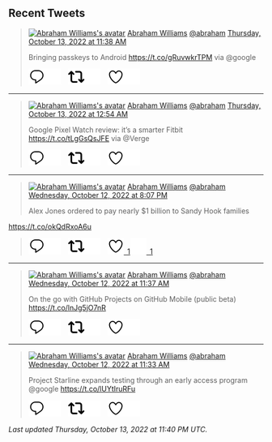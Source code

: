 ## Recent Tweets

> [![Abraham Williams's avatar](https://pbs.twimg.com/profile_images/897079141719195648/_mvh-QJH_mini.jpg)](https://twitter.com/abraham) [Abraham Williams](https://twitter.com/abraham) [@abraham](https://twitter.com/abraham) [Thursday, October 13, 2022 at 11:38 AM](https://twitter.com/abraham/status/1580523296503668736)
>
> Bringing passkeys to Android  https://t.co/gRuvwkrTPM via @google
>
> [![Reply](./images/reply_light.svg#gh-light-mode-only "Reply")](https://twitter.com/intent/tweet?in_reply_to=1580523296503668736#gh-light-mode-only)[![Reply](./images/reply.svg#gh-dark-mode-only "Reply")](https://twitter.com/intent/tweet?in_reply_to=1580523296503668736#gh-dark-mode-only)&emsp;[![Retweet](./images/retweet_light.svg#gh-light-mode-only "Retweet")](https://twitter.com/intent/retweet?tweet_id=1580523296503668736#gh-light-mode-only)[![Retweet](./images/retweet.svg#gh-dark-mode-only "Retweet")](https://twitter.com/intent/retweet?tweet_id=1580523296503668736#gh-dark-mode-only)&emsp;[![Like](./images/like_light.svg#gh-light-mode-only "Like")](https://twitter.com/intent/favorite?tweet_id=1580523296503668736#gh-light-mode-only)[![Like](./images/like.svg#gh-dark-mode-only "Like")](https://twitter.com/intent/favorite?tweet_id=1580523296503668736#gh-dark-mode-only)


---

> [![Abraham Williams's avatar](https://pbs.twimg.com/profile_images/897079141719195648/_mvh-QJH_mini.jpg)](https://twitter.com/abraham) [Abraham Williams](https://twitter.com/abraham) [@abraham](https://twitter.com/abraham) [Thursday, October 13, 2022 at 12:54 AM](https://twitter.com/abraham/status/1580361200730517505)
>
> Google Pixel Watch review: it’s a smarter Fitbit https://t.co/tLgGsQsJFE via @Verge
>
> [![Reply](./images/reply_light.svg#gh-light-mode-only "Reply")](https://twitter.com/intent/tweet?in_reply_to=1580361200730517505#gh-light-mode-only)[![Reply](./images/reply.svg#gh-dark-mode-only "Reply")](https://twitter.com/intent/tweet?in_reply_to=1580361200730517505#gh-dark-mode-only)&emsp;[![Retweet](./images/retweet_light.svg#gh-light-mode-only "Retweet")](https://twitter.com/intent/retweet?tweet_id=1580361200730517505#gh-light-mode-only)[![Retweet](./images/retweet.svg#gh-dark-mode-only "Retweet")](https://twitter.com/intent/retweet?tweet_id=1580361200730517505#gh-dark-mode-only)&emsp;[![Like](./images/like_light.svg#gh-light-mode-only "Like")](https://twitter.com/intent/favorite?tweet_id=1580361200730517505#gh-light-mode-only)[![Like](./images/like.svg#gh-dark-mode-only "Like")](https://twitter.com/intent/favorite?tweet_id=1580361200730517505#gh-dark-mode-only)


---

> [![Abraham Williams's avatar](https://pbs.twimg.com/profile_images/897079141719195648/_mvh-QJH_mini.jpg)](https://twitter.com/abraham) [Abraham Williams](https://twitter.com/abraham) [@abraham](https://twitter.com/abraham) [Wednesday, October 12, 2022 at 8:07 PM](https://twitter.com/abraham/status/1580289175768924161)
>
> Alex Jones ordered to pay nearly $1 billion to Sandy Hook families

https://t.co/okQdRxoA6u
>
> [![Reply](./images/reply_light.svg#gh-light-mode-only "Reply")](https://twitter.com/intent/tweet?in_reply_to=1580289175768924161#gh-light-mode-only)[![Reply](./images/reply.svg#gh-dark-mode-only "Reply")](https://twitter.com/intent/tweet?in_reply_to=1580289175768924161#gh-dark-mode-only)&emsp;[![Retweet](./images/retweet_light.svg#gh-light-mode-only "Retweet")](https://twitter.com/intent/retweet?tweet_id=1580289175768924161#gh-light-mode-only)[![Retweet](./images/retweet.svg#gh-dark-mode-only "Retweet")](https://twitter.com/intent/retweet?tweet_id=1580289175768924161#gh-dark-mode-only)&emsp;[![Like](./images/like_light.svg#gh-light-mode-only "Like")&ensp;1](https://twitter.com/intent/favorite?tweet_id=1580289175768924161#gh-light-mode-only)[![Like](./images/like.svg#gh-dark-mode-only "Like")&ensp;1](https://twitter.com/intent/favorite?tweet_id=1580289175768924161#gh-dark-mode-only)


---

> [![Abraham Williams's avatar](https://pbs.twimg.com/profile_images/897079141719195648/_mvh-QJH_mini.jpg)](https://twitter.com/abraham) [Abraham Williams](https://twitter.com/abraham) [@abraham](https://twitter.com/abraham) [Wednesday, October 12, 2022 at 11:37 AM](https://twitter.com/abraham/status/1580160848521142272)
>
> On the go with GitHub Projects on GitHub Mobile (public beta) https://t.co/lnJg5jO7nR
>
> [![Reply](./images/reply_light.svg#gh-light-mode-only "Reply")](https://twitter.com/intent/tweet?in_reply_to=1580160848521142272#gh-light-mode-only)[![Reply](./images/reply.svg#gh-dark-mode-only "Reply")](https://twitter.com/intent/tweet?in_reply_to=1580160848521142272#gh-dark-mode-only)&emsp;[![Retweet](./images/retweet_light.svg#gh-light-mode-only "Retweet")](https://twitter.com/intent/retweet?tweet_id=1580160848521142272#gh-light-mode-only)[![Retweet](./images/retweet.svg#gh-dark-mode-only "Retweet")](https://twitter.com/intent/retweet?tweet_id=1580160848521142272#gh-dark-mode-only)&emsp;[![Like](./images/like_light.svg#gh-light-mode-only "Like")](https://twitter.com/intent/favorite?tweet_id=1580160848521142272#gh-light-mode-only)[![Like](./images/like.svg#gh-dark-mode-only "Like")](https://twitter.com/intent/favorite?tweet_id=1580160848521142272#gh-dark-mode-only)


---

> [![Abraham Williams's avatar](https://pbs.twimg.com/profile_images/897079141719195648/_mvh-QJH_mini.jpg)](https://twitter.com/abraham) [Abraham Williams](https://twitter.com/abraham) [@abraham](https://twitter.com/abraham) [Wednesday, October 12, 2022 at 11:33 AM](https://twitter.com/abraham/status/1580159726125715456)
>
> Project Starline expands testing through an early access program @google https://t.co/lUYtIruRFu
>
> [![Reply](./images/reply_light.svg#gh-light-mode-only "Reply")](https://twitter.com/intent/tweet?in_reply_to=1580159726125715456#gh-light-mode-only)[![Reply](./images/reply.svg#gh-dark-mode-only "Reply")](https://twitter.com/intent/tweet?in_reply_to=1580159726125715456#gh-dark-mode-only)&emsp;[![Retweet](./images/retweet_light.svg#gh-light-mode-only "Retweet")](https://twitter.com/intent/retweet?tweet_id=1580159726125715456#gh-light-mode-only)[![Retweet](./images/retweet.svg#gh-dark-mode-only "Retweet")](https://twitter.com/intent/retweet?tweet_id=1580159726125715456#gh-dark-mode-only)&emsp;[![Like](./images/like_light.svg#gh-light-mode-only "Like")](https://twitter.com/intent/favorite?tweet_id=1580159726125715456#gh-light-mode-only)[![Like](./images/like.svg#gh-dark-mode-only "Like")](https://twitter.com/intent/favorite?tweet_id=1580159726125715456#gh-dark-mode-only)


_Last updated Thursday, October 13, 2022 at 11:40 PM UTC._
